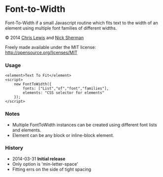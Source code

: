# Font-to-Width

Font-To-Width if a small Javascript routine which fits text to the width of an element 
using multiple font families of different widths.

© 2014 [Chris Lewis] and [Nick Sherman]

Freely made available under the MIT license: http://opensource.org/licenses/MIT

### Usage

	<element>Text To Fit</element>
	<script> 
		new FontToWidth({
			fonts: ["List","of","font","families"], 
			elements: "CSS selector for elements"
		}); 
	</script>

### Notes

* Multiple FontToWidth instances can be created using different font lists and elements.
* Element can be any block or inline-block element.

### History

* 2014-03-31 **Initial release**
 * Only option is 'min-letter-space'
 * Fitting errs on the side of tight spacing


[Chris Lewis]: http://chrissam42.com/
[Nick Sherman]: http://nicksherman.com/
